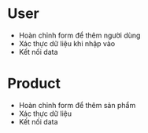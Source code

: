 # User
- Hoàn chỉnh form để thêm người dùng
- Xác thực dữ liệu khi nhập vào
- Kết nối data

# Product
- Hoàn chỉnh form để thêm sản phẩm
- Xác thực dữ liệu 
- Kết nối data